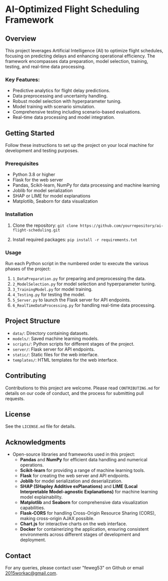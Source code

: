 # AI-Optimized Flight Scheduling Framework

## Overview
This project leverages Artificial Intelligence (AI) to optimize flight schedules, focusing on predicting delays and enhancing operational efficiency. The framework encompasses data preparation, model selection, training, testing, and real-time data processing.

### Key Features:
- Predictive analytics for flight delay predictions.
- Data preprocessing and uncertainty handling.
- Robust model selection with hyperparameter tuning.
- Model training with scenario simulation.
- Comprehensive testing including scenario-based evaluations.
- Real-time data processing and model integration.

## Getting Started
Follow these instructions to set up the project on your local machine for development and testing purposes.

### Prerequisites
- Python 3.8 or higher
- Flask for the web server
- Pandas, Scikit-learn, NumPy for data processing and machine learning
- Joblib for model serialization
- SHAP or LIME for model explanations
- Matplotlib, Seaborn for data visualization

### Installation
1. Clone the repository:
`git clone https://github.com/yourrepository/ai-flight-scheduling.git`

2. Install required packages:
`pip install -r requirements.txt`

### Usage
Run each Python script in the numbered order to execute the various phases of the project:

1. `1_DataPreparation.py` for preparing and preprocessing the data.
2. `2_ModelSelection.py` for model selection and hyperparameter tuning.
3. `3_TrainingModel.py` for model training.
4. `4_Testing.py` for testing the model.
5. `5_Server.py` to launch the Flask server for API endpoints.
6. `6_RealTimeDataProcessing.py` for handling real-time data processing.

## Project Structure
- `data/`: Directory containing datasets.
- `models/`: Saved machine learning models.
- `scripts/`: Python scripts for different stages of the project.
- `server/`: Flask server for API endpoints.
- `static/`: Static files for the web interface.
- `templates/`: HTML templates for the web interface.

## Contributing
Contributions to this project are welcome. Please read `CONTRIBUTING.md` for details on our code of conduct, and the process for submitting pull requests.

## License
See the `LICENSE.md` file for details.

## Acknowledgments
- Open-source libraries and frameworks used in this project:
  - **Pandas** and **NumPy** for efficient data handling and numerical operations.
  - **Scikit-learn** for providing a range of machine learning tools.
  - **Flask** for creating the web server and API endpoints.
  - **Joblib** for model serialization and deserialization.
  - **SHAP (SHapley Additive exPlanations)** and **LIME (Local Interpretable Model-agnostic Explanations)** for machine learning model explainability.
  - **Matplotlib** and **Seaborn** for comprehensive data visualization capabilities.
  - **Flask-CORS** for handling Cross-Origin Resource Sharing (CORS), making cross-origin AJAX possible.
  - **Chart.js** for interactive charts on the web interface.
  - **Docker** for containerizing the application, ensuring consistent environments across different stages of development and deployment.

## Contact
For any queries, please contact user "feweg53" on Github or email 2015workac@gmail.com.
